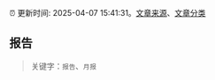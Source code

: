 :alarm_clock: 更新时间: 2025-04-07 15:41:31。[文章来源](/README.md)、[文章分类](/TAGS.md)

## 报告


> 关键字：`报告`、`月报`



